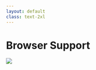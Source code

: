 ```yaml
---
layout: default
class: text-2xl
---
```


# Browser Support

<img src="/images/has-99.png" class="m-auto max-w-full" />

